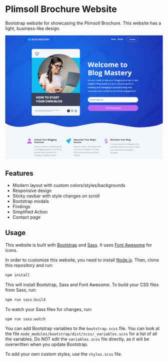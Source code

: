 # Plimsoll Brochure Website

Bootstrap website for showcasing the Plimsoll Brochure. This website has a light, business-like design.

<!-- change the below -->
<img src="./images/screen.png"  />

## Features

- Modern layout with custom colors/styles/backgrounds
- Responsive design
- Sticky navbar with style changes on scroll
- Bootstrap modals
- Findings
- Simplified Action
- Contact page 

## Usage

This website is built with [Bootstrap](https://getbootstrap.com/) and [Sass](https://sass-lang.com/). It uses [Font Awesome](https://fontawesome.com/) for icons.

In order to customize this website, you need to install [Node.js](https://nodejs.org/en/). Then, clone this repository and run:

```bash
npm install
```

This will install Bootstrap, Sass and Font Awesome. To build your CSS files from Sass, run:

```bash
npm run sass:build
```

To watch your Sass files for changes, run:

```bash
npm run sass:watch
```

You can add Bootstrap variables to the `bootstrap.scss` file. You can look at the file `node_modules/bootstrap/dist/scss/_variables.scss` for a list of all the variables. Do NOT edit the `variables.scss` file directly, as it will be overwritten when you update Bootstrap.

To add your own custom styles, use the `styles.scss` file.
